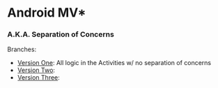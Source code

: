 # Android MV*

### A.K.A. Separation of Concerns

Branches:
* [Version One](tree/version_one): All logic in the Activities w/ no separation of concerns
* [Version Two]():
* [Version Three]():
